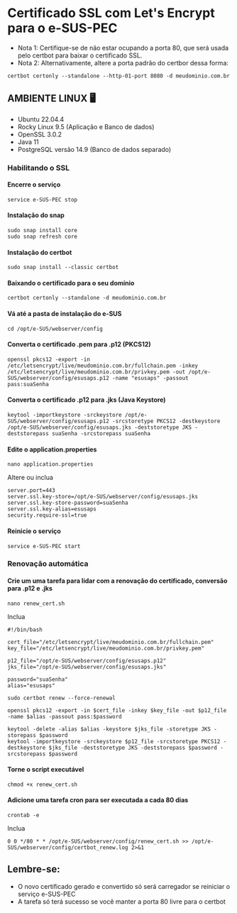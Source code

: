 # Certificado SSL com Let's Encrypt para o e-SUS-PEC
- Nota 1: Certifique-se de não estar ocupando a porta 80, que será usada pelo certbot para baixar o certificado SSL.
- Nota 2: Alternativamente, altere a porta padrão do certbor dessa forma:
```
certbot certonly --standalone --http-01-port 8080 -d meudominio.com.br
```

## AMBIENTE LINUX 🖥️
- Ubuntu 22.04.4
- Rocky Linux 9.5 (Aplicação e Banco de dados)
- OpenSSL 3.0.2
- Java 11
- PostgreSQL versão 14.9 (Banco de dados separado)

### Habilitando o SSL

#### Encerre o serviço
```
service e-SUS-PEC stop
```

#### Instalação do snap
```
sudo snap install core
sudo snap refresh core
```

#### Instalação do certbot
```
sudo snap install --classic certbot
```

#### Baixando o certificado para o seu domínio
```
certbot certonly --standalone -d meudominio.com.br
```

#### Vá até a pasta de instalação do e-SUS
```
cd /opt/e-SUS/webserver/config
```

#### Converta o certificado .pem para .p12 (PKCS12)
```
openssl pkcs12 -export -in /etc/letsencrypt/live/meudominio.com.br/fullchain.pem -inkey /etc/letsencrypt/live/meudominio.com.br/privkey.pem -out /opt/e-SUS/webserver/config/esusaps.p12 -name "esusaps" -passout pass:suaSenha
```

#### Converta o certificado .p12 para .jks (Java Keystore)
```
keytool -importkeystore -srckeystore /opt/e-SUS/webserver/config/esusaps.p12 -srcstoretype PKCS12 -destkeystore /opt/e-SUS/webserver/config/esusaps.jks -deststoretype JKS -deststorepass suaSenha -srcstorepass suaSenha
```

#### Edite o application.properties
```
nano application.properties
```

Altere ou inclua
```
server.port=443
server.ssl.key-store=/opt/e-SUS/webserver/config/esusaps.jks
server.ssl.key-store-password=suaSenha
server.ssl.key-alias=esusaps
security.require-ssl=true
```

#### Reinicie o serviço
```
service e-SUS-PEC start
```

### Renovação automática
#### Crie um uma tarefa para lidar com a renovação do certificado, conversão para .p12 e .jks
```
nano renew_cert.sh
```

Inclua
```
#!/bin/bash

cert_file="/etc/letsencrypt/live/meudominio.com.br/fullchain.pem"
key_file="/etc/letsencrypt/live/meudominio.com.br/privkey.pem"

p12_file="/opt/e-SUS/webserver/config/esusaps.p12"
jks_file="/opt/e-SUS/webserver/config/esusaps.jks"

password="suaSenha"
alias="esusaps"

sudo certbot renew --force-renewal

openssl pkcs12 -export -in $cert_file -inkey $key_file -out $p12_file -name $alias -passout pass:$password

keytool -delete -alias $alias -keystore $jks_file -storetype JKS -storepass $password
keytool -importkeystore -srckeystore $p12_file -srcstoretype PKCS12 -destkeystore $jks_file -deststoretype JKS -deststorepass $password -srcstorepass $password
```

#### Torne o script executável
```
chmod +x renew_cert.sh
```

#### Adicione uma tarefa cron para ser executada a cada 80 dias
```
crontab -e
```

Inclua
```
0 0 */80 * * /opt/e-SUS/webserver/config/renew_cert.sh >> /opt/e-SUS/webserver/config/certbot_renew.log 2>&1
```

## Lembre-se:
* O novo certificado gerado e convertido só será carregador se reiniciar o serviço e-SUS-PEC
* A tarefa só terá sucesso se você manter a porta 80 livre para o certbot

